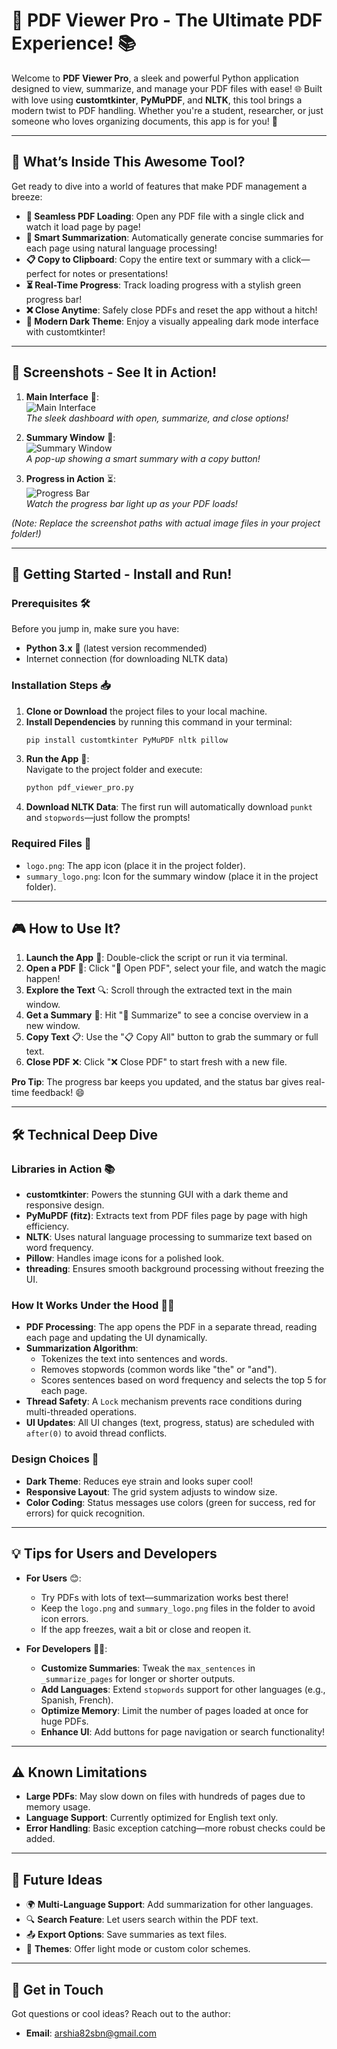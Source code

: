 # 🎉 PDF Viewer Pro - The Ultimate PDF Experience! 📚

Welcome to **PDF Viewer Pro**, a sleek and powerful Python application designed to view, summarize, and manage your PDF files with ease! 🌐 Built with love using **customtkinter**, **PyMuPDF**, and **NLTK**, this tool brings a modern twist to PDF handling. Whether you're a student, researcher, or just someone who loves organizing documents, this app is for you! 🚀

---

## 🌟 What’s Inside This Awesome Tool?

Get ready to dive into a world of features that make PDF management a breeze:  

- **📄 Seamless PDF Loading**: Open any PDF file with a single click and watch it load page by page!  
- **🧠 Smart Summarization**: Automatically generate concise summaries for each page using natural language processing!  
- **📋 Copy to Clipboard**: Copy the entire text or summary with a click—perfect for notes or presentations!  
- **⏳ Real-Time Progress**: Track loading progress with a stylish green progress bar!  
- **❌ Close Anytime**: Safely close PDFs and reset the app without a hitch!  
- **🎨 Modern Dark Theme**: Enjoy a visually appealing dark mode interface with customtkinter!  

---

## 📸 Screenshots - See It in Action!

1. **Main Interface** 🎨:  
   ![Main Interface](screenshots/menu.png)  
   *The sleek dashboard with open, summarize, and close options!*  

2. **Summary Window** 🧠:  
   ![Summary Window](screenshots/summary.png)  
   *A pop-up showing a smart summary with a copy button!*  

3. **Progress in Action** ⏳:  
   ![Progress Bar](screenshots/demo.gif)  
   *Watch the progress bar light up as your PDF loads!*  

*(Note: Replace the screenshot paths with actual image files in your project folder!)*  

---

## 🚀 Getting Started - Install and Run!

### Prerequisites 🛠️
Before you jump in, make sure you have:  
- **Python 3.x** 🐍 (latest version recommended)  
- Internet connection (for downloading NLTK data)  

### Installation Steps 📥
1. **Clone or Download** the project files to your local machine.  
2. **Install Dependencies** by running this command in your terminal:  
   ```bash
   pip install customtkinter PyMuPDF nltk pillow
   ```
3. **Run the App** 🎉:  
   Navigate to the project folder and execute:  
   ```bash
   python pdf_viewer_pro.py
   ```
4. **Download NLTK Data**: The first run will automatically download `punkt` and `stopwords`—just follow the prompts!  

### Required Files 📂
- `logo.png`: The app icon (place it in the project folder).  
- `summary_logo.png`: Icon for the summary window (place it in the project folder).  

---

## 🎮 How to Use It?

1. **Launch the App** 🚀: Double-click the script or run it via terminal.  
2. **Open a PDF** 📄: Click "📄 Open PDF", select your file, and watch the magic happen!  
3. **Explore the Text** 🔍: Scroll through the extracted text in the main window.  
4. **Get a Summary** 🧠: Hit "🧠 Summarize" to see a concise overview in a new window.  
5. **Copy Text** 📋: Use the "📋 Copy All" button to grab the summary or full text.  
6. **Close PDF** ❌: Click "❌ Close PDF" to start fresh with a new file.  

**Pro Tip**: The progress bar keeps you updated, and the status bar gives real-time feedback! 😄  

---

## 🛠️ Technical Deep Dive

### Libraries in Action 📚
- **customtkinter**: Powers the stunning GUI with a dark theme and responsive design.  
- **PyMuPDF (fitz)**: Extracts text from PDF files page by page with high efficiency.  
- **NLTK**: Uses natural language processing to summarize text based on word frequency.  
- **Pillow**: Handles image icons for a polished look.  
- **threading**: Ensures smooth background processing without freezing the UI.  

### How It Works Under the Hood 🧑‍💻
- **PDF Processing**: The app opens the PDF in a separate thread, reading each page and updating the UI dynamically.  
- **Summarization Algorithm**:  
  - Tokenizes the text into sentences and words.  
  - Removes stopwords (common words like "the" or "and").  
  - Scores sentences based on word frequency and selects the top 5 for each page.  
- **Thread Safety**: A `Lock` mechanism prevents race conditions during multi-threaded operations.  
- **UI Updates**: All UI changes (text, progress, status) are scheduled with `after(0)` to avoid thread conflicts.  

### Design Choices 🎨
- **Dark Theme**: Reduces eye strain and looks super cool!  
- **Responsive Layout**: The grid system adjusts to window size.  
- **Color Coding**: Status messages use colors (green for success, red for errors) for quick recognition.  

---

## 💡 Tips for Users and Developers

- **For Users** 😊:  
  - Try PDFs with lots of text—summarization works best there!  
  - Keep the `logo.png` and `summary_logo.png` files in the folder to avoid icon errors.  
  - If the app freezes, wait a bit or close and reopen it.  

- **For Developers** 👨‍💻:  
  - **Customize Summaries**: Tweak the `max_sentences` in `_summarize_pages` for longer or shorter outputs.  
  - **Add Languages**: Extend `stopwords` support for other languages (e.g., Spanish, French).  
  - **Optimize Memory**: Limit the number of pages loaded at once for huge PDFs.  
  - **Enhance UI**: Add buttons for page navigation or search functionality!  

---

## ⚠️ Known Limitations
- **Large PDFs**: May slow down on files with hundreds of pages due to memory usage.  
- **Language Support**: Currently optimized for English text only.  
- **Error Handling**: Basic exception catching—more robust checks could be added.  

---

## 🎁 Future Ideas
- 🌍 **Multi-Language Support**: Add summarization for other languages.  
- 🔍 **Search Feature**: Let users search within the PDF text.  
- 📤 **Export Options**: Save summaries as text files.  
- 🎨 **Themes**: Offer light mode or custom color schemes.  

---

## 📧 Get in Touch
Got questions or cool ideas? Reach out to the author:  
- **Email**: [arshia82sbn@gmail.com](mailto:arshia82sbn@gmail.com)  
